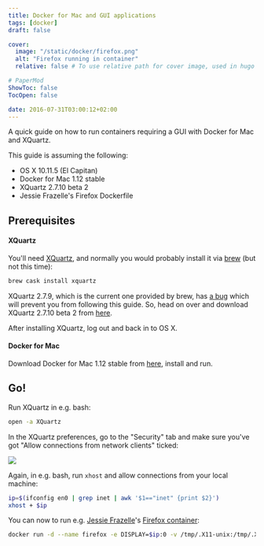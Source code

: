 ```yaml
---
title: Docker for Mac and GUI applications
tags: [docker]
draft: false

cover:
  image: "/static/docker/firefox.png"
  alt: "Firefox running in container"
  relative: false # To use relative path for cover image, used in hugo Page-bundles

# PaperMod
ShowToc: false
TocOpen: false

date: 2016-07-31T03:00:12+02:00
---
```


A quick guide on how to run containers requiring a GUI with Docker for Mac and XQuartz.



This guide is assuming the following:

* OS X 10.11.5 (El Capitan)
* Docker for Mac 1.12 stable
* XQuartz 2.7.10 beta 2
* Jessie Frazelle's Firefox Dockerfile

## Prerequisites

#### XQuartz

You'll need [XQuartz](https://www.xquartz.org/), and normally you would probably install it via [brew](http://brew.sh) (but not this time):

```bash
brew cask install xquartz
```

XQuartz 2.7.9, which is the current one provided by brew, has [a bug](https://bugs.freedesktop.org/show_bug.cgi?id=95379) which will prevent you from following this guide. So, head on over and download XQuartz 2.7.10 beta 2 from [here](https://www.xquartz.org/releases/index.html).

After installing XQuartz, log out and back in to OS X.

#### Docker for Mac

Download Docker for Mac 1.12 stable from [here](https://docs.docker.com/docker-for-mac/), install and run.


## Go!

Run XQuartz in e.g. bash:

```bash
open -a XQuartz
```

In the XQuartz preferences, go to the "Security" tab and make sure you've got "Allow connections from network clients" ticked:

![](/static/docker/xquartz_preferences.png)

Again, in e.g. bash, run `xhost` and allow connections from your local machine:

```bash
ip=$(ifconfig en0 | grep inet | awk '$1=="inet" {print $2}')
xhost + $ip
```

You can now to run e.g. [Jessie Frazelle](https://blog.jessfraz.com)'s [Firefox container](https://github.com/jfrazelle/dockerfiles/tree/master/firefox):

```bash
docker run -d --name firefox -e DISPLAY=$ip:0 -v /tmp/.X11-unix:/tmp/.X11-unix jess/firefox
```
